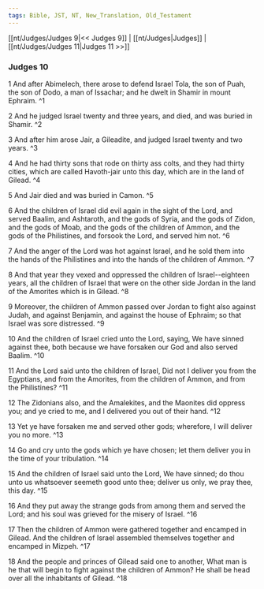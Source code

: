 ```yaml
---
tags: Bible, JST, NT, New_Translation, Old_Testament
---
```


[[nt/Judges/Judges 9|<< Judges 9]] | [[nt/Judges|Judges]] | [[nt/Judges/Judges 11|Judges 11 >>]]

### Judges 10

1 And after Abimelech, there arose to defend Israel Tola, the son of Puah, the son of Dodo, a man of Issachar; and he dwelt in Shamir in mount Ephraim.  ^1

2 And he judged Israel twenty and three years, and died, and was buried in Shamir.  ^2

3 And after him arose Jair, a Gileadite, and judged Israel twenty and two years.  ^3

4 And he had thirty sons that rode on thirty ass colts, and they had thirty cities, which are called Havoth-jair unto this day, which are in the land of Gilead.  ^4

5 And Jair died and was buried in Camon.  ^5

6 And the children of Israel did evil again in the sight of the Lord, and served Baalim, and Ashtaroth, and the gods of Syria, and the gods of Zidon, and the gods of Moab, and the gods of the children of Ammon, and the gods of the Philistines, and forsook the Lord, and served him not.  ^6

7 And the anger of the Lord was hot against Israel, and he sold them into the hands of the Philistines and into the hands of the children of Ammon.  ^7

8 And that year they vexed and oppressed the children of Israel\--eighteen years, all the children of Israel that were on the other side Jordan in the land of the Amorites which is in Gilead.  ^8

9 Moreover, the children of Ammon passed over Jordan to fight also against Judah, and against Benjamin, and against the house of Ephraim; so that Israel was sore distressed.  ^9

10 And the children of Israel cried unto the Lord, saying, We have sinned against thee, both because we have forsaken our God and also served Baalim.  ^10

11 And the Lord said unto the children of Israel, Did not I deliver you from the Egyptians, and from the Amorites, from the children of Ammon, and from the Philistines?  ^11

12 The Zidonians also, and the Amalekites, and the Maonites did oppress you; and ye cried to me, and I delivered you out of their hand.  ^12

13 Yet ye have forsaken me and served other gods; wherefore, I will deliver you no more.  ^13

14 Go and cry unto the gods which ye have chosen; let them deliver you in the time of your tribulation.  ^14

15 And the children of Israel said unto the Lord, We have sinned; do thou unto us whatsoever seemeth good unto thee; deliver us only, we pray thee, this day.  ^15

16 And they put away the strange gods from among them and served the Lord; and his soul was grieved for the misery of Israel.  ^16

17 Then the children of Ammon were gathered together and encamped in Gilead. And the children of Israel assembled themselves together and encamped in Mizpeh.  ^17

18 And the people and princes of Gilead said one to another, What man is he that will begin to fight against the children of Ammon? He shall be head over all the inhabitants of Gilead.  ^18

 
